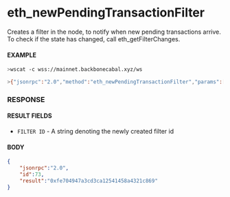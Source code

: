 # eth_newPendingTransactionFilter

Creates a filter in the node, to notify when new pending transactions arrive. To check if the state has changed, call eth_getFilterChanges.

#### EXAMPLE
```bash
>wscat -c wss://mainnet.backbonecabal.xyz/ws 

>{"jsonrpc":"2.0","method":"eth_newPendingTransactionFilter","params":[],"id":73}
```

### RESPONSE

#### RESULT FIELDS
- `FILTER ID` - A string denoting the newly created filter id

#### BODY

```json
{
    "jsonrpc":"2.0",
    "id":73,
    "result":"0xfe704947a3cd3ca12541458a4321c869"
}
```
